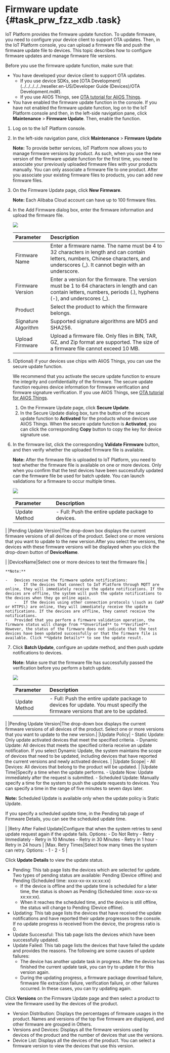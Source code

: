 # Firmware update {#task_prw_fzz_xdb .task}

IoT Platform provides the firmware update function. To update firmware, you need to configure your device client to support OTA updates. Then, in the IoT Platform console, you can upload a firmware file and push the firmware update file to devices. This topic describes how to configure firmware updates and manage firmware file versions.

Before you use the firmware update function, make sure that:

-   You have developed your device client to support OTA updates.
    -   If you use device SDKs, see [OTA Development](../../../../../reseller.en-US/Developer Guide (Devices)/OTA Development.md#).
    -   If you use AliOS Things, see [OTA tutorial for AliOS Things](https://github.com/alibaba/AliOS-Things/wiki).
-   You have enabled the firmware update function in the console. If you have not enabled the firmware update function, log on to the IoT Platform console and then, in the left-side navigation pane, click **Maintenance** \> **Firmware Update**. Then, enable the function.

1.  Log on to the IoT Platform console. 
2.  In the left-side navigation pane, click **Maintenance** \> **Firmware Update** 

    **Note:** To provide better services, IoT Platform now allows you to manage firmware versions by product. As such, when you use the new version of the firmware update function for the first time, you need to associate your previously uploaded firmware files with your products manually. You can only associate a firmware file to one product. After you associate your existing firmware files to products, you can add new firmware files.

3.  On the Firmware Update page, click **New Firmware**. 

    **Note:** Each Alibaba Cloud account can have up to 100 firmware files.

4.  In the Add Firmware dialog box, enter the firmware information and upload the firmware file. 

    ![](http://static-aliyun-doc.oss-cn-hangzhou.aliyuncs.com/assets/img/7553/15478094363946_en-US.png)

    |Parameter|Description|
    |:--------|:----------|
    |Firmware Name|Enter a firmware name. The name must be 4 to 32 characters in length and can contain letters, numbers, Chinese characters, and underscores \(\_\). It cannot begin with an underscore.|
    |Firmware Version|Enter a version for the firmware. The version must be 1 to 64 characters in length and can contain letters, numbers, periods \(.\), hyphens \(-\), and underscores \(\_\).|
    |Product|Select the product to which the firmware belongs.|
    |Signature Algorithm|Supported signature algorithms are MD5 and SHA256.|
    |Upload Firmware|Upload a firmware file. Only files in BIN, TAR, GZ, and Zip format are supported. The size of a firmware file cannot exceed 10 MB.|

5.  \(Optional\) if your devices use chips with AliOS Things, you can use the secure update function. 

    We recommend that you activate the secure update function to ensure the integrity and confidentiality of the firmware. The secure update function requires device information for firmware verification and firmware signature verification. If you use AliOS Things, see [OTA tutorial for AliOS Things](https://github.com/alibaba/AliOS-Things/wiki).

    1.  On the Firmware Update page, click **Secure Update**. 
    2.  In the Secure Update dialog box, turn the button of the secure update function to **Activated** for the products whose devices use AliOS Things. When the secure update function is **Activated**, you can click the corresponding **Copy** button to copy the key for device signature use.
6.  In the firmware list, click the corresponding **Validate Firmware** button, and then verify whether the uploaded firmware file is available. 

    **Note:** After the firmware file is uploaded to IoT Platform, you need to test whether the firmware file is available on one or more devices. Only when you confirm that the test devices have been successfully updated can the firmware file be used for batch update. You can launch validations for a firmware to occur multiple times.

    ![](http://static-aliyun-doc.oss-cn-hangzhou.aliyuncs.com/assets/img/7553/154780943610898_en-US.png)

    |Parameter|Description|
    |:--------|:----------|
    |Update Method|     -   Full: Push the entire update package to devices.
 |
    |Pending Update Version|The drop-down box displays the current firmware versions of all devices of the product. Select one or more versions that you want to update to the new version.After you select the versions, the devices with these firmware versions will be displayed when you click the drop-down button of **DeviceName**.

|
    |DeviceName|Select one or more devices to test the firmware file.|

    **Note:** 

    -   Devices receive the firmware update notifications:
        -   If the devices that connect to IoT Platform through MQTT are online, they will immediately receive the update notifications. If the devices are offline, the system will push the update notifications to the devices when they go online again.
        -   If the devices using other connection protocols \(such as CoAP or HTTPS\) are online, they will immediately receive the update notifications. If the devices are offline, they cannot receive the notifications.
    -   Provided that you perform a firmware validation operation, the firmware status will change from **Unverified** to **Verified**. However, the status of the firmware does not indicate that the test devices have been updated successfully or that the firmware file is available. Click **Update Details** to see the update result.
7.  Click **Batch Update**, configure an update method, and then push update notifications to devices. 

    **Note:** Make sure that the firmware file has successfully passed the verification before you perform a batch update.

    ![](http://static-aliyun-doc.oss-cn-hangzhou.aliyuncs.com/assets/img/7553/154780943610902_en-US.png)

    |Parameter|Description|
    |:--------|:----------|
    |Update Method|     -   Full: Push the entire update package to devices for update. You must specify the firmware versions that are to be updated.
 |
    |Pending Update Version|The drop-down box displays the current firmware versions of all devices of the product. Select one or more versions that you want to update to the new version.|
    |Update Policy|     -   Static Update: Only update activated devices that meet the specified criteria.
    -   Dynamic Update: All devices that meets the specified criteria receive an update notification. If you select Dynamic Update, the system maintains the scope of devices that need to be updated, including devices that have reported the current versions and newly activated devices.
 |
    |Update Scope|     -   All Devices: All devices that belong to the product will be updated.
 |
    |Update Time|Specify a time when the update performs.    -   Update Now: Update immediately after the request is submitted.
    -   Scheduled Update: Manually specify a time for the system to push the update requests to devices. You can specify a time in the range of five minutes to seven days later.

**Note:** Scheduled Update is available only when the update policy is Static Update.

If you specify a scheduled update time, in the Pending tab page of Firmware Details, you can see the scheduled update time.

|
    |Retry After Failed Update|Configure that when the system retries to send update request again if the update fails. Options:    -   Do Not Retry
    -   Retry Immediately
    -   Retry in 10 Minutes
    -   Retry in 30 Minutes
    -   Retry in 1 hour
    -   Retry in 24 hours
|
    |Max. Retry Times|Select how many times the system can retry. Options:    -   1
    -   2
    -   5
|


Click **Update Details** to view the update status.

-   Pending: This tab page lists the devices which are selected for update. Two types of pending status are available: Pending \(Device offline\) and Pending \(Scheduled time: xxxx-xx-xx xx:xx:xx\)
    -   If the device is offline and the update time is scheduled for a later time, the status is shown as Pending \(Scheduled time: xxxx-xx-xx xx:xx:xx\).
    -   When it reaches the scheduled time, and the device is still offline, the status will change to Pending \(Device offline\).
-   Updating: This tab page lists the devices that have received the update notifications and have reported their update progresses to the console. If no update progress is received from the device, the progress ratio is 0.
-   Update Successful: This tab page lists the devices which have been successfully updated.
-   Update Failed: This tab page lists the devices that have failed the update and provides the reasons. The following are some causes of update failures:
    -   The device has another update task in progress. After the device has finished the current update task, you can try to update it for this version again.
    -   During the updating progress, a firmware package download failure, firmware file extraction failure, verification failure, or other failures occurred. In these cases, you can try updating again.

Click **Versions** on the Firmware Update page and then select a product to view the firmware used by the devices of the product.

-   Version Distribution: Displays the percentages of firmware usages in the product. Names and versions of the top five firmware are displayed, and other firmware are grouped in Others.
-   Versions and Devices: Displays all the firmware versions used by devices of the product and the number of devices that use the versions.
-   Device List: Displays all the devices of the product. You can select a firmware version to view the devices that use this version.

